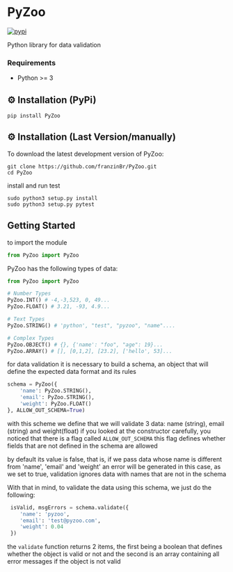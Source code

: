 # PyZoo

[![pypi](https://img.shields.io/pypi/v/pyzoo.svg)](https://pypi.org/project/PyZoo/)

Python library for data validation


### Requirements
- Python >= 3

## ⚙ Installation (PyPi)
```
pip install PyZoo
```
## ⚙ Installation (Last Version/manually)
To download the latest development version of PyZoo:
```
git clone https://github.com/franzinBr/PyZoo.git
cd PyZoo
```
install and run test
```
sudo python3 setup.py install
sudo python3 setup.py pytest
```

## Getting Started
to import the module
```python
from PyZoo import PyZoo 
```
PyZoo has the following types of data:
```python
from PyZoo import PyZoo

# Number Types
PyZoo.INT() # -4,-3,523, 0, 49...
PyZoo.FLOAT() # 3.21, -93, 4.9...

# Text Types
PyZoo.STRING() # 'python', "test", "pyzoo", "name"....

# Complex Types
PyZoo.OBJECT() # {}, {'name': "foo", "age": 19}...
PyZoo.ARRAY() # [], [0,1,2], [23.2], ['hello', 53]...
```

for data validation it is necessary to build a schema, an object that will define the expected data format and its rules
```python
schema = PyZoo({
    'name': PyZoo.STRING(),
    'email': PyZoo.STRING(),
    'weight': PyZoo.FLOAT()
}, ALLOW_OUT_SCHEMA=True)
```
with this scheme we define that we will validate 3 data: name (string), email (string) and weight(float)
if you looked at the constructor carefully, you noticed that there is a flag called `ALLOW_OUT_SCHEMA` this flag defines whether fields that are not defined in the schema are allowed

by default its value is false, that is, if we pass data whose name is different from 'name', 'email' and 'weight' an error will be generated
in this case, as we set to true, validation ignores data with names that are not in the schema

With that in mind, to validate the data using this schema, we just do the following:
```python
 isValid, msgErrors = schema.validate({
    'name': 'pyzoo',
    'email': 'test@pyzoo.com',
    'weight': 0.04
 })
```
the `validate` function returns 2 items, the first being a boolean that defines whether the object is valid or not
and the second is an array containing all error messages if the object is not valid


